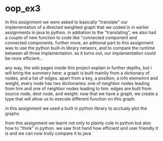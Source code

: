 # oop_ex3
In this assignment we were asked to basically "translate" our implementation of a directed weighted graph that we coded in in earlier assignments in java to python.
in addiation to the "translating", we also had a couple of new function to code like "connected component and connected components.
further more, an aditional part to this assignment was to use the python built-in library networx, and to compare the runtime between all three implamentation.
as it turns out, our implamentation could be more efficient...

any way, the wiki pages inside this project explain in further depths, but i will bring the summery here:
a graph is built mainlly from a dictionary of nodes, and a list of edges.
apart from a key, a position, a info elememnt and weight, every node has two dictionaries: one of neighbor nodes leading from him and one of neighbor nodes leading to him.
edges are built from source node, dest node, and weight.
now that we have a graph, we create a type that will allow us to execute different function on this graph.

in this assignment we used a built in python library to acctualy plot the graphs

from this assignment we learnt not only to plainly cole in python but also how to "think" in python. we saw first hand how efficient and user friendly it is and we can now trully compare it to java 
